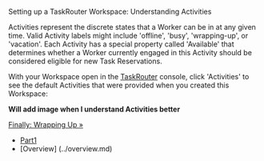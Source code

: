 Setting up a TaskRouter Workspace: Understanding Activities

Activities represent the discrete states that a Worker can be in at any given time. Valid Activity labels might include 'offline', 'busy', 'wrapping-up', or 'vacation'. Each Activity has a special property called 'Available' that determines whether a Worker currently engaged in this Activity should be considered eligible for new Task Reservations.

With your Workspace open in the [TaskRouter](https://www.twilio.com/console/taskrouter/workspaces) console, click 'Activities' to see the default Activities that were provided when you created this Workspace:

**Will add image when I understand Activities better**

[Finally: Wrapping Up »](part1-g-wrapping-up.md)

- [Part1](part1.md)
- [Overview] (../overview.md)
